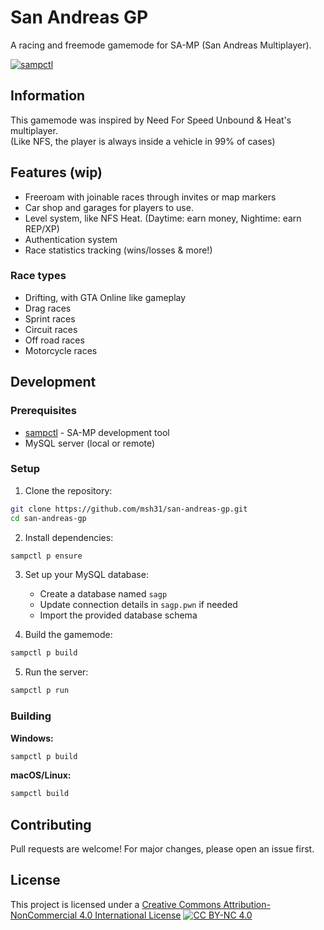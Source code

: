# San Andreas GP

A racing and freemode gamemode for SA-MP (San Andreas Multiplayer).

[![sampctl](https://img.shields.io/badge/sampctl-san--andreas--gp-2f2f2f.svg?style=for-the-badge)](https://github.com/msh31/san-andreas-gp)

## Information
This gamemode was inspired by Need For Speed Unbound & Heat's multiplayer. \
(Like NFS, the player is always inside a vehicle in 99% of cases)

## Features (wip)
- Freeroam with joinable races through invites or map markers
- Car shop and garages for players to use.
- Level system, like NFS Heat. (Daytime: earn money, Nightime: earn REP/XP)
- Authentication system
- Race statistics tracking (wins/losses & more!)

### Race types
- Drifting, with GTA Online like gameplay
- Drag races
- Sprint races
- Circuit races
- Off road races
- Motorcycle races

## Development

### Prerequisites

- [sampctl](https://github.com/Southclaws/sampctl) - SA-MP development tool
- MySQL server (local or remote)

### Setup

1. Clone the repository:
```bash
git clone https://github.com/msh31/san-andreas-gp.git
cd san-andreas-gp
```

2. Install dependencies:
```bash
sampctl p ensure
```

3. Set up your MySQL database:
   - Create a database named `sagp`
   - Update connection details in `sagp.pwn` if needed
   - Import the provided database schema

4. Build the gamemode:
```bash
sampctl p build
```

5. Run the server:
```bash
sampctl p run
```

### Building

**Windows:**
```bash
sampctl p build
```

**macOS/Linux:**
```bash
sampctl build
```

## Contributing

Pull requests are welcome! For major changes, please open an issue first.

## License
This project is licensed under a [Creative Commons Attribution-NonCommercial 4.0 International License](https://creativecommons.org/licenses/by-nc/4.0/)
[![CC BY-NC 4.0](https://licensebuttons.net/l/by-nc/4.0/88x31.png)](https://creativecommons.org/licenses/by-nc/4.0/)
